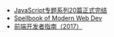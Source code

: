 - [JavaScript专题系列20篇正式完结](https://juejin.im/post/59eff1fb6fb9a044ff30a942)
- [Spellbook of Modern Web Dev](https://github.com/dexteryy/spellbook-of-modern-webdev)
- [前端开发者指南（2017）](https://github.com/Hujiang-FE/front-end-handbook-2017)